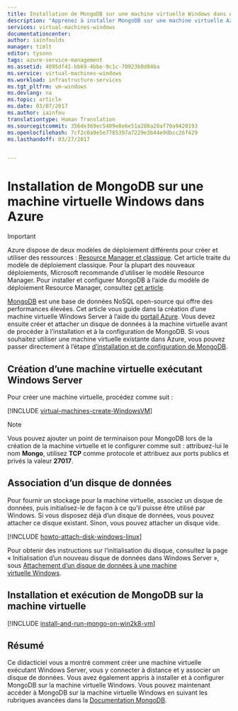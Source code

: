 ```yaml
---
title: Installation de MongoDB sur une machine virtuelle Windows dans Azure | Microsoft Docs
description: "Apprenez à installer MongoDB sur une machine virtuelle Azure créée avec le modèle de déploiement classique exécutant Windows Server."
services: virtual-machines-windows
documentationcenter: 
author: iainfoulds
manager: timlt
editor: tysonn
tags: azure-service-management
ms.assetid: 4095df41-bb69-4bbe-9c1c-70923b0d84ba
ms.service: virtual-machines-windows
ms.workload: infrastructure-services
ms.tgt_pltfrm: vm-windows
ms.devlang: na
ms.topic: article
ms.date: 03/07/2017
ms.author: iainfou
translationtype: Human Translation
ms.sourcegitcommit: 356de369ec5409e8e6e51a286a20af70a9420193
ms.openlocfilehash: 7cf2c0a9e5e7785397a7229e3b44e9dbcc26f429
ms.lasthandoff: 03/27/2017


---
```

# <a name="install-mongodb-on-a-windows-vm-in-azure"></a>Installation de MongoDB sur une machine virtuelle Windows dans Azure
> [!IMPORTANT]
> Azure dispose de deux modèles de déploiement différents pour créer et utiliser des ressources : [Resource Manager et classique](../../../resource-manager-deployment-model.md).  Cet article traite du modèle de déploiement classique. Pour la plupart des nouveaux déploiements, Microsoft recommande d’utiliser le modèle Resource Manager. Pour installer et configurer MongoDB à l’aide du modèle de déploiement Resource Manager, consultez [cet article](../../virtual-machines-windows-install-mongodb.md?toc=%2fazure%2fvirtual-machines%2fwindows%2ftoc.json).

[MongoDB][MongoDB] est une base de données NoSQL open-source qui offre des performances élevées. Cet article vous guide dans la création d’une machine virtuelle Windows Server à l’aide du [portail Azure][AzurePortal]. Vous devez ensuite créer et attacher un disque de données à la machine virtuelle avant de procéder à l’installation et à la configuration de MongoDB. Si vous souhaitez utiliser une machine virtuelle existante dans Azure, vous pouvez passer directement à l’étape [d’installation et de configuration de MongoDB](#install-and-run-mongodb-on-the-virtual-machine).

## <a name="create-a-virtual-machine-running-windows-server"></a>Création d’une machine virtuelle exécutant Windows Server
Pour créer une machine virtuelle, procédez comme suit :

[!INCLUDE [virtual-machines-create-WindowsVM](../../../../includes/virtual-machines-create-windowsvm.md)]

> [!NOTE]
> Vous pouvez ajouter un point de terminaison pour MongoDB lors de la création de la machine virtuelle et le configurer comme suit : attribuez-lui le nom **Mongo**, utilisez **TCP** comme protocole et attribuez aux ports publics et privés la valeur **27017**.
>
>

## <a name="attach-a-data-disk"></a>Association d’un disque de données
Pour fournir un stockage pour la machine virtuelle, associez un disque de données, puis initialisez-le de façon à ce qu'il puisse être utilisé par Windows. Si vous disposez déjà d’un disque de données, vous pouvez attacher ce disque existant. Sinon, vous pouvez attacher un disque vide.

[!INCLUDE [howto-attach-disk-windows-linux](../../../../includes/howto-attach-disk-windows-linux.md)]

Pour obtenir des instructions sur l’initialisation du disque, consultez la page « Initialisation d’un nouveau disque de données dans Windows Server », sous [Attachement d’un disque de données à une machine virtuelle Windows](attach-disk.md).

## <a name="install-and-run-mongodb-on-the-virtual-machine"></a>Installation et exécution de MongoDB sur la machine virtuelle
[!INCLUDE [install-and-run-mongo-on-win2k8-vm](../../../../includes/install-and-run-mongo-on-win2k8-vm.md)]

## <a name="summary"></a>Résumé
Ce didacticiel vous a montré comment créer une machine virtuelle exécutant Windows Server, vous y connecter à distance et y associer un disque de données.  Vous avez également appris à installer et à configurer MongoDB sur la machine virtuelle Windows. Vous pouvez maintenant accéder à MongoDB sur la machine virtuelle Windows en suivant les rubriques avancées dans la [Documentation MongoDB][MongoDocs].

[MongoDocs]: http://docs.mongodb.org/manual/
[MongoDB]: http://www.mongodb.org/
[AzurePortal]: https://portal.azure.com/

<!-- Classic portal. Removed 03/07/2017 -->
<!-- [AzurePortal]: http://manage.windowsazure.com  -->

